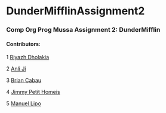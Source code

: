 # DunderMifflinAssignment2
### Comp Org Prog Mussa Assignment 2: DunderMifflin

#### Contributors:
1 [Riyazh Dholakia](https://github.com/riyazhdholakia)

2 [Anli Ji](https://github.com/annieee6446)

3 [Brian Cabau](https://github.com/bcabau1)

4 [Jimmy Petit Homeis](https://github.com/jimmypetith)

5 [Manuel Lipo](https://github.com/Mlipo)
